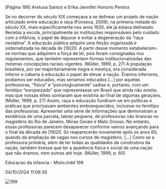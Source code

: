 [Página 199]
Aretusa Santos e Erika Jennifer Honorio Pereira

Se no decorrer do século XIX começava a se delinear um projeto
de nação articulado entre educação e raça (Fonseca, 2009), na primeira metade do século XX, mais especificamente nos anos 1920, ele
já estava delineado. Recebia a escola, principalmente as instituições
responsáveis pelo cuidado com a infância, o papel de depurar e evitar
a degeneração da “raça neolatina”.
A educação pública adquire uma feição organizada e
sistematizada na década de [19]20. A partir desse momento
estabelecem-se normas que adquirem a força de lei, pois
foram consignadas nos regulamentos, que também
representam formas institucionalizadas das mesmas
concepções raciais vigentes.
(Müller, 1999, p. 27)
A população brasileira, por ser majoritariamente negra e mestiça,
era considerada inferior e caberia à educação o papel de elevar a nação.
Éramos inferiores, podíamos ser educados, mas seríamos
educados […] por aquelas professoras, “física” e
“psicologicamente” sadias e, portanto, com um fenótipo
“europeizado” que representasse um Brasil que ainda não
existia, mas que nossas elites sonhavam que existiria ao
final de algumas gerações.
(Müller, 1999, p. 27)
Assim, raça e educação fundiram-se em políticas e práticas que
priorizavam ambientes embranquecidos, inclusive no fenótipo das
professoras:
Apresentei uma série de informações que demonstram a
existência de uma parcela, talvez pequena, de professoras
não brancas no magistério do Rio de Janeiro, Minas Gerais
e Mato Grosso. No entanto, essas professoras parecem
desaparecer conforme vamos avançando para o final da
década de [19]20. Só reaparecerão novamente após os anos
60, quando da ampliação de vagas nos cursos de magistério.
[…] Como se a professora primária, além de ter todas as
qualidades da construtora da nação, também tivesse que ter a
aparência física e social de uma nação que não éramos, nem
somos até hoje.
(Müller, 1999, p. 60)


Educacao da infancia - Miolo.indd 199

04/10/2024 11:06:30

![199](./img/page_199-01.jpg)
